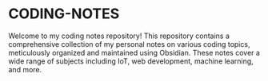 # CODING-NOTES
Welcome to my coding notes repository! This repository contains a comprehensive collection of my personal notes on various coding topics, meticulously organized and maintained using Obsidian. These notes cover a wide range of subjects including IoT, web development, machine learning, and more.

